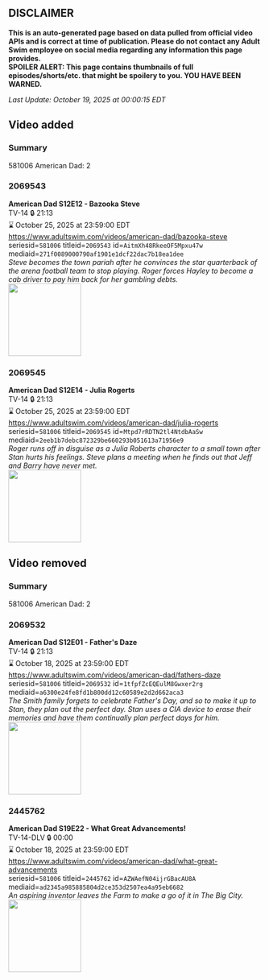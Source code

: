 ## DISCLAIMER
**This is an auto-generated page based on data pulled from official video APIs and is correct at time of publication. Please do not contact any Adult Swim employee on social media regarding any information this page provides.**  
**SPOILER ALERT: This page contains thumbnails of full episodes/shorts/etc. that might be spoilery to you. YOU HAVE BEEN WARNED.**  

_Last Update: October 19, 2025 at 00:00:15 EDT_
## Video added
### Summary
581006 American Dad: 2  
### 2069543
**American Dad S12E12 - Bazooka Steve**  
TV-14 🔒 21:13  
⌛ October 25, 2025 at 23:59:00 EDT  
https://www.adultswim.com/videos/american-dad/bazooka-steve  
seriesid=`581006` titleid=`2069543` id=`AitmXh48RkeeOF5Mpxu47w` mediaid=`271f0089000790af1901e1dcf22dac7b18ea1dee`  
_Steve becomes the town pariah after he convinces the star quarterback of the arena football team to stop playing. Roger forces Hayley to become a cab driver to pay him back for her gambling debts._  
<a href="https://i.cdn.turner.com/adultswim/big/image-upload/thumbnails/thumb-2_image-151870777267015.jpg"><img src="https://i.cdn.turner.com/adultswim/big/image-upload/thumbnails/thumb-2_image-151870777267015.jpg" height="144px" /></a>
### 2069545
**American Dad S12E14 - Julia Rogerts**  
TV-14 🔒 21:13  
⌛ October 25, 2025 at 23:59:00 EDT  
https://www.adultswim.com/videos/american-dad/julia-rogerts  
seriesid=`581006` titleid=`2069545` id=`Mtpd7rRDTN2tl4NtdbAaSw` mediaid=`2eeb1b7debc872329be660293b051613a71956e9`  
_Roger runs off in disguise as a Julia Roberts character to a small town after Stan hurts his feelings. Steve plans a meeting when he finds out that Jeff and Barry have never met._  
<a href="https://i.cdn.turner.com/adultswim/big/image-upload/thumbnails/thumb-2_image-15175188327576.jpg"><img src="https://i.cdn.turner.com/adultswim/big/image-upload/thumbnails/thumb-2_image-15175188327576.jpg" height="144px" /></a>
## Video removed
### Summary
581006 American Dad: 2  
### 2069532
**American Dad S12E01 - Father's Daze**  
TV-14 🔒 21:13  
⌛ October 18, 2025 at 23:59:00 EDT  
https://www.adultswim.com/videos/american-dad/fathers-daze  
seriesid=`581006` titleid=`2069532` id=`1tfpfZcEQEulM8Gwxer2rg` mediaid=`a6300e24fe8fd1b800dd12c60589e2d2d662aca3`  
_The Smith family forgets to celebrate Father's Day, and so to make it up to Stan, they plan out the perfect day. Stan uses a CIA device to erase their memories and have them continually plan perfect days for him._  
<a href="https://i.cdn.turner.com/adultswim/big/image-upload/thumbnails/thumb-2_image-151793526969010.jpg"><img src="https://i.cdn.turner.com/adultswim/big/image-upload/thumbnails/thumb-2_image-151793526969010.jpg" height="144px" /></a>
### 2445762
**American Dad S19E22 - What Great Advancements!**  
TV-14-DLV 🔒 00:00  
⌛ October 18, 2025 at 23:59:00 EDT  
https://www.adultswim.com/videos/american-dad/what-great-advancements  
seriesid=`581006` titleid=`2445762` id=`AZWAefN04ijrGBacAU8A` mediaid=`ad2345a985885804d2ce353d2507ea4a95eb6682`  
_An aspiring inventor leaves the Farm to make a go of it in The Big City._  
<a href="https://media.cdn.adultswim.com/uploads/20250310/thumbnails/2_253101033478-AmDad-S19E21-WhatGreatAdvancements-1920x1080.jpg"><img src="https://media.cdn.adultswim.com/uploads/20250310/thumbnails/2_253101033478-AmDad-S19E21-WhatGreatAdvancements-1920x1080.jpg" height="144px" /></a>
